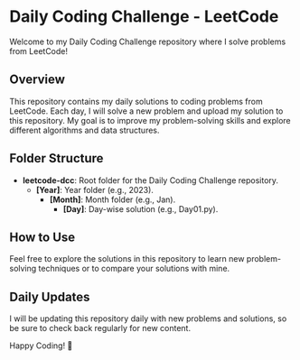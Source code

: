 # Daily Coding Challenge - LeetCode

Welcome to my Daily Coding Challenge repository where I solve problems from LeetCode!

## Overview

This repository contains my daily solutions to coding problems from LeetCode. Each day, I will solve a new problem and upload my solution to this repository. My goal is to improve my problem-solving skills and explore different algorithms and data structures.

## Folder Structure

- **leetcode-dcc**: Root folder for the Daily Coding Challenge repository.
  - **[Year]**: Year folder (e.g., 2023).
    - **[Month]**: Month folder (e.g., Jan).
      - **[Day]**: Day-wise solution (e.g., Day01.py).

## How to Use

Feel free to explore the solutions in this repository to learn new problem-solving techniques or to compare your solutions with mine. 

## Daily Updates

I will be updating this repository daily with new problems and solutions, so be sure to check back regularly for new content.

Happy Coding! 🚀
